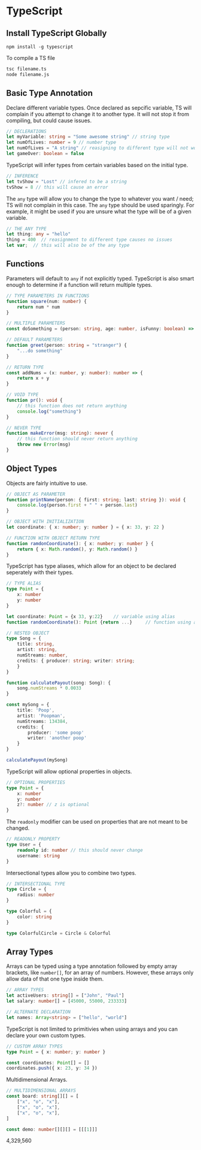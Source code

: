 # TypeScript

## Install TypeScript Globally

    npm install -g typescript

To compile a TS file

```bash
tsc filename.ts
node filename.js
```

## Basic Type Annotation

Declare different variable types. Once declared as sepcific variable, TS will complain if you attempt to change it to another type. It will not stop it from compiling, but could cause issues.

```ts
// DECLERATIONS
let myVariable: string = "Some awesome string" // string type
let numOfLives: number = 9 // number type
let numOfLives = "A string" // reasigning to different type will not work
let gameOver: boolean = false
```

TypeScript will infer types from certain variables based on the initial type.

```ts
// INFERENCE
let tvShow = "Lost" // infered to be a string
tvShow = 8 // this will cause an error
```

The `any` type will allow you to change the type to whatever you want / need; TS will not complain in this case. The `any` type should be used sparingly. For example, it might be used if you are unsure what the type will be of a given variable.

```ts
// THE ANY TYPE
let thing: any = "hello"
thing = 400  // reasignment to different type causes no issues
let var;  // this will also be of the any type
```

## Functions

Parameters will default to `any` if not explicitly typed. TypeScript is also smart enough to determine if a function will return multiple types.

```ts
// TYPE PARAMETERS IN FUNCTIONS
function square(num: number) {
	return num * num
}

// MULTIPLE PARAMETERS
const doSomething = (person: string, age: number, isFunny: boolean) => {}

// DEFAULT PARAMETERS
function greet(person: string = "stranger") {
	"...do something"
}

// RETURN TYPE
const addNums = (x: number, y: number): number => {
	return x + y
}

// VOID TYPE
function pr(): void {
	// this function does not return anything
	console.log("something")
}

// NEVER TYPE
function makeError(msg: string): never {
	// this function should never return anything
	throw new Error(msg)
}
```

## Object Types

Objects are fairly intuitive to use.

```ts
// OBJECT AS PARAMETER
function printName(person: { first: string; last: string }): void {
	console.log(person.first + " " + person.last)
}

// OBJECT WITH INITIALIZATION
let coordinate: { x: number; y: number } = { x: 33, y: 22 }

// FUNCTION WITH OBJECT RETURN TYPE
function ramdonCoordinate(): { x: number; y: number } {
	return { x: Math.random(), y: Math.random() }
}
```

TypeScript has type aliases, which allow for an object to be declared seperately with their types.

```ts
// TYPE ALIAS
type Point = {
	x: number
	y: number
}

let coordinate: Point = {x 33, y:22}    // variable using alias
function randomCoordinate(): Point {return ...}     // function using alias

// NESTED OBJECT
type Song = {
	title: string,
	artist: string,
	numStreams: number,
	credits: { producer: string; writer: string;
	}
}

function calculatePayout(song: Song): {
	song.numStreams * 0.0033
}

const mySong = {
	title: 'Poop',
	artist: 'Poopman',
	numStreams: 134384,
	credits: {
		producer: 'some poop'
		writer: 'another poop'
	}
}

calculatePayout(mySong)
```

TypeScript will allow optional properties in objects.

```ts
// OPTIONAL PROPERTIES
type Point = {
	x: number
	y: number
	z?: number // z is optional
}
```

The `readonly` modifier can be used on properties that are not meant to be changed.

```ts
// READONLY PROPERTY
type User = {
	readonly id: number // this should never change
	username: string
}
```

Intersectional types allow you to combine two types.

```ts
// INTERSECTIONAL TYPE
type Circle = {
	radius: number
}

type Colorful = {
	color: string
}

type ColorfulCircle = Circle & Colorful
```

## Array Types

Arrays can be typed using a type annotation followed by empty array brackets, like `number[]`, for an array of numbers. However, these arrays only allow data of that one type inside them.

```ts
// ARRAY TYPES
let activeUsers: string[] = ["John", "Paul"]
let salary: number[] = [45000, 55000, 233333]

// ALTERNATE DECLARATION
let names: Array<string> = ["hello", "world"]
```

TypeScript is not limited to primitivies when using arrays and you can declare your own custom types.

```ts
// CUSTOM ARRAY TYPES
type Point = { x: number; y: number }

const coordinates: Point[] = []
coordinates.push({ x: 23, y: 34 })
```

Multidimensional Arrays.

```ts
// MULTIDIMENSIONAL ARRAYS
const board: string[][] = [
	["x", "o", "x"],
	["x", "o", "x"],
	["x", "o", "x"],
]

const demo: number[][][] = [[[1]]]
```

4,329,560
